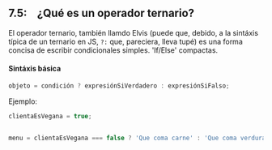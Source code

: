 ## 7.5:    ¿Qué es un operador ternario?

El operador ternario, también llamdo Elvis (puede que, debido, a la sintáxis típica de un ternario en JS, `?:` que, pareciera, lleva tupé) es una forma concisa de escribir condicionales simples. 'If/Else' compactas.

#### Sintáxis básica

```js
objeto = condición ? expresiónSiVerdadero : expresiónSiFalso;
```

Ejemplo:

```js
clientaEsVegana = true;


menu = clientaEsVegana === false ? 'Que coma carne' : 'Que coma verduras'
```
